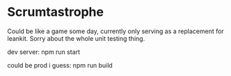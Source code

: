 # Scrumtastrophe
Could be like a game some day, currently only serving as a replacement for leankit.
Sorry about the whole unit testing thing.

dev server:
npm run start

could be prod i guess:
npm run build